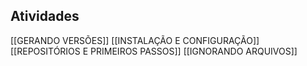 ## **Atividades**

[[GERANDO VERSÕES]]
[[INSTALAÇÃO E CONFIGURAÇÃO]]
[[REPOSITÓRIOS E PRIMEIROS PASSOS]]
[[IGNORANDO ARQUIVOS]]  
